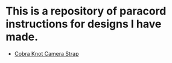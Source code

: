 # This is a repository of paracord instructions for designs I have made.
* [Cobra Knot Camera Strap](./cobra-knot-camer-strap/README.md)